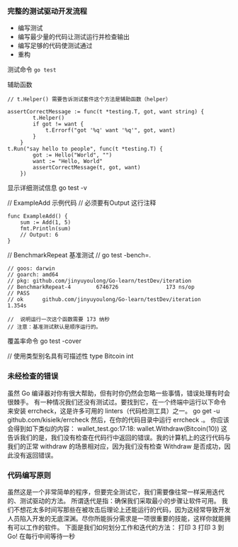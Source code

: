 ### 完整的测试驱动开发流程
- 编写测试
- 编写最少量的代码让测试运行并检查输出
- 编写足够的代码使测试通过
- 重构


测试命令 `go test`

辅助函数
```
// t.Helper() 需要告诉测试套件这个方法是辅助函数（helper）

assertCorrectMessage := func(t *testing.T, got, want string) {
		t.Helper()
		if got != want {
			t.Errorf("got '%q' want '%q'", got, want)
		}
	}
t.Run("say hello to people", func(t *testing.T) {
		got := Hello("World", "")
		want := "Hello, World"
		assertCorrectMessage(t, got, want)
	})
```

显示详细测试信息
go test -v

// ExampleAdd 示例代码
// 必须要有Output 这行注释
```
func ExampleAdd() {
	sum := Add(1, 5)
	fmt.Println(sum)
	// Output: 6
}
```


// BenchmarkRepeat 基准测试
// go test -bench=.
```
// goos: darwin
// goarch: amd64
// pkg: github.com/jinyuyoulong/Go-learn/testDev/iteration
// BenchmarkRepeat-4        6746726               173 ns/op
// PASS
// ok      github.com/jinyuyoulong/Go-learn/testDev/iteration      1.354s

//  说明运行一次这个函数需要 173 纳秒
// 注意：基准测试默认是顺序运行的。
```
覆盖率命令
go test -cover

// 使用类型别名具有可描述性
type Bitcoin int

### 未经检查的错误
虽然 Go 编译器对你有很大帮助，但有时你仍然会忽略一些事情，错误处理有时会很棘手。
有一种情况我们还没有测试过。要找到它，在一个终端中运行以下命令来安装 errcheck，这是许多可用的 linters（代码检测工具）之一。
go get -u github.com/kisielk/errcheck
然后，在你的代码目录中运行 errcheck .。
你应该会得到如下类似的内容：
wallet_test.go:17:18: wallet.Withdraw(Bitcoin(10))
这告诉我们的是，我们没有检查在代码行中返回的错误。我的计算机上的这行代码与我们的正常 withdraw 的场景相对应，因为我们没有检查 Withdraw 是否成功，因此没有返回错误。

### 代码编写原则
虽然这是一个非常简单的程序，但要完全测试它，我们需要像往常一样采用迭代的、测试驱动的方法。
所谓迭代是指：确保我们采取最小的步骤让软件可用。
我们不想花太多时间写那些在被攻击后理论上还能运行的代码，因为这经常导致开发人员陷入开发的无底深渊。尽你所能拆分需求是一项很重要的技能，这样你就能拥有可以工作的软件。
下面是我们如何划分工作和迭代的方法：
打印 3
打印 3 到 Go!
在每行中间等待一秒